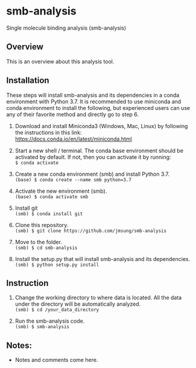 # smb-analysis
Single molecule binding analysis (smb-analysis)


## Overview
This is an overview about this analysis tool. 


## Installation 
These steps will install smb-analysis and its dependencies in a conda environment with Python 3.7. It is recommended to use miniconda and conda environment to install the following, but experienced users can use any of their favorite method and directly go to step 6.   

1. Download and install Miniconda3 (Windows, Mac, Linux) by following the instructions in this link:    
<https://docs.conda.io/en/latest/miniconda.html>
    
2. Start a new shell / terminal. The conda base environment should be activated by default. If not, then you can activate it by running:   
`$ conda activate`

3. Create a new conda environment (smb) and install Python 3.7.  
`(base) $ conda create --name smb python=3.7`    

4. Activate the new environment (smb).  
`(base) $ conda activate smb`

5. Install git   
`(smb) $ conda install git`

6. Clone this repository.   
`(smb) $ git clone https://github.com/jmsung/smb-analysis`

7. Move to the folder.  
`(smb) $ cd smb-analysis`   

8. Install the setup.py that will install smb-analysis and its dependencies.  
`(smb) $ python setup.py install`


## Instruction
1. Change the working directory to where data is located. All the data under the directory will be automatically analyzed.     
`(smb) $ cd /your_data_directory` 

2. Run the smb-analysis code.   
`(smb) $ smb-analysis`


## Notes:
* Notes and comments come here. 
